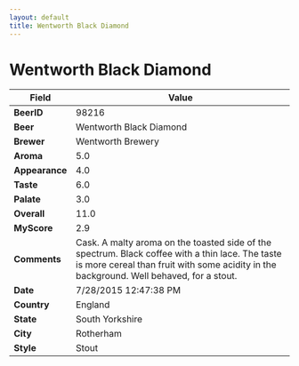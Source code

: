 ```yaml
---
layout: default
title: Wentworth Black Diamond
---
```


# Wentworth Black Diamond

| Field         | Value     |
|---------------|-----------|
| **BeerID** | 98216 |
| **Beer** | Wentworth Black Diamond |
| **Brewer** | Wentworth Brewery |
| **Aroma** | 5.0 |
| **Appearance** | 4.0 |
| **Taste** | 6.0 |
| **Palate** | 3.0 |
| **Overall** | 11.0 |
| **MyScore** | 2.9 |
| **Comments** | Cask. A malty aroma on the toasted side of the spectrum. Black coffee with a thin lace. The taste is more cereal than fruit with some acidity in the background. Well behaved, for a stout. |
| **Date** | 7/28/2015 12:47:38 PM |
| **Country** | England |
| **State** | South Yorkshire |
| **City** | Rotherham |
| **Style** | Stout |
